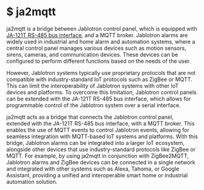 # $ ja2mqtt

ja2mqtt is a bridge between Jablotron control panel, which is equipped with [JA-121T RS-485 bus interface](https://www.jablotron.com/en/produkt/rs-485-bus-interface-426/), and a MQTT broker. Jablotron alarms are widely used in industrial and home alarm and automation systems, where a central control panel manages various devices such as motion sensors, sirens, cameras, and communication devices. These devices can be configured to perform different functions based on the needs of the user.

However, Jablotron systems typically use proprietary protocols that are not compatible with industry-standard IoT protocols such as ZigBee or MQTT. This can limit the interoperability of Jablotron systems with other IoT devices and platforms. To overcome this limitation, Jablotron control panels can be extended with the JA-121T RS-485 bus interface, which allows for programmable control of the Jablotron system over a serial interface.

ja2mqtt acts as a bridge that connects the Jablotron control panel, extended with the JA-121T RS-485 bus interface, with a MQTT broker. This enables the use of MQTT events to control Jablotron events, allowing for seamless integration with MQTT-based IoT systems and platforms. With this bridge, Jablotron alarms can be integrated into a larger IoT ecosystem, alongside other devices that use industry-standard protocols like ZigBee or MQTT. For example, by using ja2mqtt in conjunction with ZigBee2MQTT, Jablotron alarms and ZigBee devices can be connected in a single network and integrated with other systems such as Alexa, Tahoma, or Google Assistant, providing a unified and interoperable smart home or industrial automation solution.
